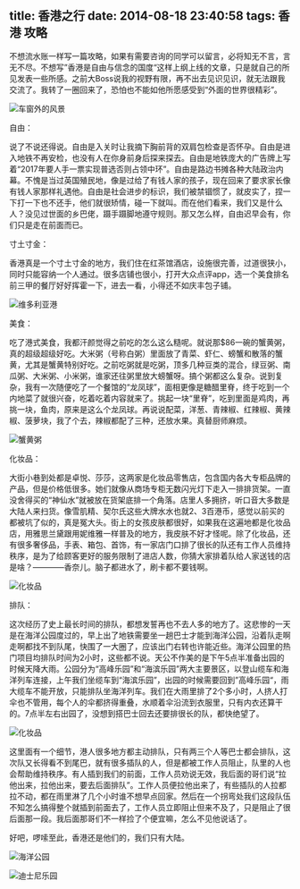 title: 香港之行
date: 2014-08-18 23:40:58
tags: 香港 攻略
---

不想流水账一样写一篇攻略，如果有需要咨询的同学可以留言，必将知无不言，言无不尽。不想写”香港是自由与信念的国度“这样上纲上线的文章，只是就自己的所见发表一些所感。之前大Boss说我的视野有限，再不出去见识见识，就无法跟我交流了。我转了一圈回来了，恐怕也不能如他所愿感受到“外面的世界很精彩”。

![车窗外的风景](/img/HK1.jpg)

自由：

说了不说还得说。自由是入关时让我摘下胸前背的双肩包检查是否怀孕。自由是进入地铁不再安检，也没有人在你身前身后探来探去。自由是地铁庞大的广告牌上写着“2017年要人手一票实现普选否则占领中环”。自由是路边书摊各种大陆政治内幕。不愧是当过英国殖民地，像是过给了有钱人家的孩子，现在回来了要求家长像有钱人家那样礼遇他。自由是社会进步的标识，我们被禁锢惯了，就皮实了，捏一下打一下也不还手，他们就很矫情，碰一下就叫。而在他们看来，我们又是什么人？没见过世面的乡巴佬，蹑手蹑脚地遵守规则。那又怎么样，自由迟早会有，你们只是走在前面而已。

寸土寸金：

香港真是一个寸土寸金的地方，我们住在红茶馆酒店，设施很完善，过道很狭小，同时只能容纳一个人通过。很多店铺也很小，打开大众点评app，选一个美食排名前三甲的餐厅好好挥霍一下，进去一看，小得还不如庆丰包子铺。

![维多利亚港](/img/HK2.jpg)

美食：

吃了港式美食，我都汗颜觉得之前吃的怎么这么糙呢。就说那$86一碗的蟹黄粥，真的超级超级好吃。大米粥（号称白粥）里面放了青菜、虾仁、螃蟹和散落的蟹黄，尤其是蟹黄特别好吃。之前吃粥就是吃粥，顶多几种豆类的混合，绿豆粥、南瓜粥、大米粥、小米粥，谁家还往粥里放大螃蟹呀。搞个粥都这么复杂。说到复杂，我有一次随便吃了一个餐馆的“龙凤球”，面相更像是糖醋里脊，终于吃到一个内地菜了就很兴奋，吃着吃着内容就来了。挑起一块“里脊”，吃到里面是鸡肉，再挑一块，鱼肉，原来是这么个龙凤球。再说说配菜，洋葱、青辣椒、红辣椒、黄辣椒、菠萝块，我了个去，辣椒都配了三种，还放水果。真替厨师麻烦。

![蟹黄粥](/img/HK3.jpg)

化妆品：

大街小巷到处都是卓悦、莎莎，这两家是化妆品零售店，包含国内各大专柜品牌的产品，但是价格低很多。她们就像从商场专柜无数闪光灯下走入一排排货架。一直没舍得买的“神仙水”就被放在货架底排一个角落。店里人多拥挤，听口音大多数是大陆人来扫货。像雪肌精、契尔氏这些大牌水水也就2、3百港币，感觉以前买的都被坑了似的，真是冤大头。街上的女孩皮肤都很好，如果我在这遍地都是化妆品店，用雅思兰黛跟用妮维雅一样普及的地方，我皮肤不好才怪呢。除了化妆品，还有很多奢侈品，手表、箱包、首饰，有一家店门口排了很长的队还有工作人员维持秩序，是为了给顾客更好的服务限制了进店人数，你猜大家排着队给人家送钱的店是啥？————香奈儿。脑子都进水了，刷卡都不要钱啊。

![化妆品](/img/HK4.jpg)

排队：

这次经历了史上最长时间的排队，都想发誓再也不去人多的地方了。这悲惨的一天是在海洋公园度过的，早上出了地铁需要坐一趟巴士才能到海洋公园，沿着队走啊走啊都找不到队尾，快围了一大圈了，应该出门右转也许能近些。海洋公园里的热门项目均排队时间为2小时，这些都不说。天公不作美的是下午5点半准备出园的时候天降大雨。公园分为“高峰乐园”和“海滨乐园”两大主要景区，以登山缆车和海洋列车连接，上午我们坐缆车到“海滨乐园”，出园的时候需要回到”高峰乐园“，雨大缆车不能开放，只能排队坐海洋列车。我们在大雨里排了2个多小时，人挤人打伞也不管用，每个人的伞都挤得重叠，水顺着伞沿流到衣服里，只有内衣还算干的。7点半左右出园了，没想到搭巴士回去还要排很长的队，都快绝望了。

![化妆品](/img/HK5.jpg)


这里面有一个细节，港人很多地方都主动排队，只有两三个人等巴士都会排队，这次队又长得看不到尾巴，就有很多插队的人，但是都被工作人员阻止，队里的人也会帮助维持秩序。有人插到我们的前面，工作人员劝说无效，我后面的哥们说“拉他出来，拉他出来，要去后面排队”。工作人员便拉他出来了，有些插队的人拉都拉不动，都在雨里淋了几个小时谁不想早点回家。然后在一个拐弯处我们这段队伍不知怎么搞得整个就插到前面去了，工作人员立即阻止但来不及了，只是阻止了很后面那一段。我后面那哥们不一样捡了个便宜嘛，怎么不见他说话了。

好吧，啰嗦至此，香港还是他们的，我们只有大陆。

![海洋公园](/img/HK6.jpg)

![迪士尼乐园](/img/HK7.jpg)

